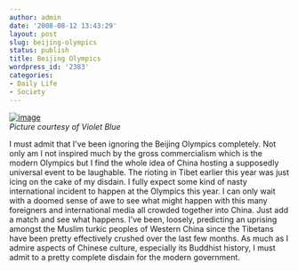 ```yaml
---
author: admin
date: '2008-08-12 13:43:29'
layout: post
slug: beijing-olympics
status: publish
title: Beijing Olympics
wordpress_id: '2383'
categories:
- Daily Life
- Society
---
```


[![image](http://farm4.static.flickr.com/3120/2752730664_64fc47375f.jpg)](http://www.flickr.com/photos/violetblue/2752730664/)\
*Picture courtesy of Violet Blue*

I must admit that I've been ignoring the Beijing Olympics completely.
Not only am I not inspired much by the gross commercialism which is the
modern Olympics but I find the whole idea of China hosting a supposedly
universal event to be laughable. The rioting in Tibet earlier this year
was just icing on the cake of my disdain. I fully expect some kind of
nasty international incident to happen at the Olympics this year. I can
only wait with a doomed sense of awe to see what might happen with this
many foreigners and international media all crowded together into China.
Just add a match and see what happens. I've been, loosely, predicting an
uprising amongst the Muslim turkic peoples of Western China since the
Tibetans have been pretty effectively crushed over the last few months.
As much as I admire aspects of Chinese culture, especially its Buddhist
history, I must admit to a pretty complete disdain for the modern
government.

